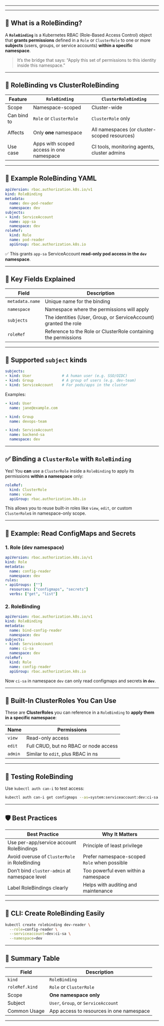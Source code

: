 ___________________________________________________________________________________________________________________________

---

## 🔐 What is a RoleBinding?

A **`RoleBinding`** is a Kubernetes RBAC (Role-Based Access Control) object that **grants permissions** defined in a `Role` or `ClusterRole` to one or more **subjects** (users, groups, or service accounts) **within a specific namespace**.

> It’s the bridge that says: “Apply this set of permissions to this identity inside this namespace.”

---

## 🧠 RoleBinding vs ClusterRoleBinding

| Feature     | `RoleBinding`                            | `ClusterRoleBinding`                         |
| ----------- | ---------------------------------------- | -------------------------------------------- |
| Scope       | Namespace-scoped                         | Cluster-wide                                 |
| Can bind to | `Role` or `ClusterRole`                  | `ClusterRole` only                           |
| Affects     | Only **one** namespace                   | All namespaces (or cluster-scoped resources) |
| Use case    | Apps with scoped access in one namespace | CI tools, monitoring agents, cluster admins  |

---

## 🧾 Example RoleBinding YAML

```yaml
apiVersion: rbac.authorization.k8s.io/v1
kind: RoleBinding
metadata:
  name: dev-pod-reader
  namespace: dev
subjects:
- kind: ServiceAccount
  name: app-sa
  namespace: dev
roleRef:
  kind: Role
  name: pod-reader
  apiGroup: rbac.authorization.k8s.io
```

✅ This grants `app-sa` ServiceAccount **read-only pod access in the `dev` namespace**.

---

## 🔎 Key Fields Explained

| Field           | Description                                                      |
| --------------- | ---------------------------------------------------------------- |
| `metadata.name` | Unique name for the binding                                      |
| `namespace`     | Namespace where the permissions will apply                       |
| `subjects`      | The identities (User, Group, or ServiceAccount) granted the role |
| `roleRef`       | Reference to the Role or ClusterRole containing the permissions  |

---

## 🎯 Supported `subject` kinds

```yaml
subjects:
- kind: User              # A human user (e.g. SSO/OIDC)
- kind: Group             # A group of users (e.g. dev-team)
- kind: ServiceAccount    # For pods/apps in the cluster
```

Examples:

```yaml
- kind: User
  name: jane@example.com

- kind: Group
  name: devops-team

- kind: ServiceAccount
  name: backend-sa
  namespace: dev
```

---

## ✅ Binding a `ClusterRole` with `RoleBinding`

Yes! You **can** use a `ClusterRole` inside a `RoleBinding` to apply its permissions **within a namespace** only:

```yaml
roleRef:
  kind: ClusterRole
  name: view
  apiGroup: rbac.authorization.k8s.io
```

This allows you to reuse built-in roles like `view`, `edit`, or custom `ClusterRole`s in namespace-only scope.

---

## 🧪 Example: Read ConfigMaps and Secrets

### 1. Role (dev namespace)

```yaml
apiVersion: rbac.authorization.k8s.io/v1
kind: Role
metadata:
  name: config-reader
  namespace: dev
rules:
- apiGroups: [""]
  resources: ["configmaps", "secrets"]
  verbs: ["get", "list"]
```

### 2. RoleBinding

```yaml
apiVersion: rbac.authorization.k8s.io/v1
kind: RoleBinding
metadata:
  name: bind-config-reader
  namespace: dev
subjects:
- kind: ServiceAccount
  name: ci-sa
  namespace: dev
roleRef:
  kind: Role
  name: config-reader
  apiGroup: rbac.authorization.k8s.io
```

Now `ci-sa` in namespace `dev` can only read configmaps and secrets **in `dev`**.

---

## 📘 Built-In ClusterRoles You Can Use

These are **ClusterRoles** you can reference in a `RoleBinding` to **apply them in a specific namespace**:

| Name    | Permissions                           |
| ------- | ------------------------------------- |
| `view`  | Read-only access                      |
| `edit`  | Full CRUD, but no RBAC or node access |
| `admin` | Similar to `edit`, plus RBAC in ns    |

---

## 🧪 Testing RoleBinding

Use `kubectl auth can-i` to test access:

```bash
kubectl auth can-i get configmaps --as=system:serviceaccount:dev:ci-sa -n dev
```

---

## 🛡 Best Practices

| Best Practice                                 | Why It Matters                               |
| --------------------------------------------- | -------------------------------------------- |
| Use per-app/service account RoleBindings      | Principle of least privilege                 |
| Avoid overuse of `ClusterRole` in RoleBinding | Prefer namespace-scoped `Role` when possible |
| Don’t bind `cluster-admin` at namespace level | Too powerful even within a namespace         |
| Label RoleBindings clearly                    | Helps with auditing and maintenance          |

---

## 🧰 CLI: Create RoleBinding Easily

```bash
kubectl create rolebinding dev-reader \
  --role=config-reader \
  --serviceaccount=dev:ci-sa \
  --namespace=dev
```

---

## 📜 Summary Table

| Field          | Description                              |
| -------------- | ---------------------------------------- |
| `kind`         | `RoleBinding`                            |
| `roleRef.kind` | `Role` or `ClusterRole`                  |
| Scope          | **One namespace only**                   |
| Subject        | `User`, `Group`, or `ServiceAccount`     |
| Common Usage   | App access to resources in one namespace |

---
